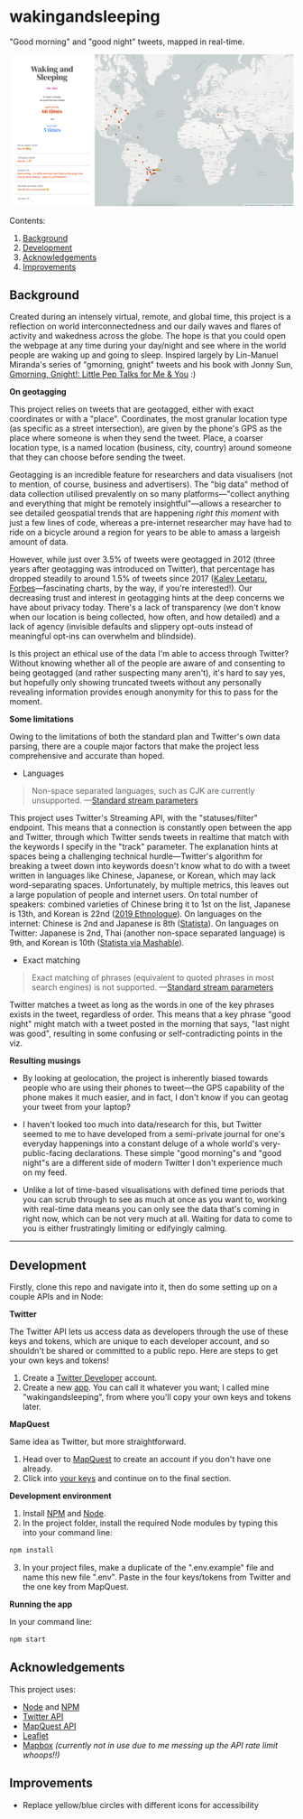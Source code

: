 # wakingandsleeping

"Good morning" and "good night" tweets, mapped in real-time.

![Red dots scattered across a world map, representing Tweets containing the phrase "good morning" in different languages. A feed of the Tweets are listed in the sidebar.](public/img/Screenshot%202020-10-05%20at%2010.48%20PM.png)

Contents:
1. [Background](#background)
2. [Development](#development)
3. [Acknowledgements](#acknowledgements)
4. [Improvements](#improvements)

## Background

Created during an intensely virtual, remote, and global time, this project is a reflection on world interconnectedness and our daily waves and flares of activity and wakedness across the globe. The hope is that you could open the webpage at any time during your day/night and see where in the world people are waking up and going to sleep. Inspired largely by Lin-Manuel Miranda's series of "gmorning, gnight" tweets and his book with Jonny Sun, [Gmorning, Gnight!: Little Pep Talks for Me & You](https://bookshop.org/books/gmorning-gnight-little-pep-talks-for-me-you/9781984854278) :)

**On geotagging**

This project relies on tweets that are geotagged, either with exact coordinates or with a "place". Coordinates, the most granular location type (as specific as a street intersection), are given by the phone's GPS as the place where someone is when they send the tweet. Place, a coarser location type, is a named location (business, city, country) around someone that they can choose before sending the tweet.

Geotagging is an incredible feature for researchers and data visualisers (not to mention, of course, business and advertisers). The "big data" method of data collection utilised prevalently on so many platforms—"collect anything and everything that might be remotely insightful"—allows a researcher to see detailed geospatial trends that are happening *right this moment* with just a few lines of code, whereas a pre-internet researcher may have had to ride on a bicycle around a region for years to be able to amass a largeish amount of data.

However, while just over 3.5% of tweets were geotagged in 2012 (three years after geotagging was introduced on Twitter), that percentage has dropped steadily to around 1.5% of tweets since 2017 ([Kalev Leetaru, Forbes](https://www.forbes.com/sites/kalevleetaru/2019/03/04/visualizing-seven-years-of-twitters-evolution-2012-2018/#404c0cb07ccf)—fascinating charts, by the way, if you're interested!). Our decreasing trust and interest in geotagging hints at the deep concerns we have about privacy today. There's a lack of transparency (we don't know when our location is being collected, how often, and how detailed) and a lack of agency (invisible defaults and slippery opt-outs instead of meaningful opt-ins can overwhelm and blindside). 

Is this project an ethical use of the data I'm able to access through Twitter? Without knowing whether all of the people are aware of and consenting to being geotagged (and rather suspecting many aren't), it's hard to say yes, but hopefully only showing truncated tweets without any personally revealing information provides enough anonymity for this to pass for the moment.

**Some limitations**

Owing to the limitations of both the standard plan and Twitter's own data parsing, there are a couple major factors that make the project less comprehensive and accurate than hoped.

- Languages

> Non-space separated languages, such as CJK are currently unsupported. —[Standard stream parameters](https://developer.twitter.com/en/docs/tweets/filter-realtime/guides/basic-stream-parameters)

This project uses Twitter's Streaming API, with the "statuses/filter" endpoint. This means that a connection is constantly open between the app and Twitter, through which Twitter sends tweets in realtime that match with the keywords I specify in the "track" parameter. The explanation hints at spaces being a challenging technical hurdle—Twitter's algorithm for breaking a tweet down into keywords doesn't know what to do with a tweet written in languages like Chinese, Japanese, or Korean, which may lack word-separating spaces. Unfortunately, by multiple metrics, this leaves out a large population of people and internet users. On total number of speakers: combined varieties of Chinese bring it to 1st on the list, Japanese is 13th, and Korean is 22nd ([2019 Ethnologue](https://en.wikipedia.org/wiki/List_of_languages_by_total_number_of_speakers#Ethnologue_(2019,_23rd_edition))). On languages on the internet: Chinese is 2nd and Japanese is 8th ([Statista](https://www.statista.com/statistics/262946/share-of-the-most-common-languages-on-the-internet/)). On languages on Twitter: Japanese is 2nd, Thai (another non-space separated language) is 9th, and Korean is 10th ([Statista via Mashable](https://mashable.com/2013/12/17/twitter-popular-languages/)).

- Exact matching

> Exact matching of phrases (equivalent to quoted phrases in most search engines) is not supported. —[Standard stream parameters](https://developer.twitter.com/en/docs/tweets/filter-realtime/guides/basic-stream-parameters)

Twitter matches a tweet as long as the words in one of the key phrases exists in the tweet, regardless of order. This means that a key phrase "good night" might match with a tweet posted in the morning that says, "last night was good", resulting in some confusing or self-contradicting points in the viz.

**Resulting musings**

- By looking at geolocation, the project is inherently biased towards people who are using their phones to tweet—the GPS capability of the phone makes it much easier, and in fact, I don't know if you can geotag your tweet from your laptop?

- I haven't looked too much into data/research for this, but Twitter seemed to me to have developed from a semi-private journal for one's everyday happenings into a constant deluge of a whole world's very-public-facing declarations. These simple "good morning"s and "good night"s are a different side of modern Twitter I don't experience much on my feed.

- Unlike a lot of time-based visualisations with defined time periods that you can scrub through to see as much at once as you want to, working with real-time data means you can only see the data that's coming in right now, which can be not very much at all. Waiting for data to come to you is either frustratingly limiting or edifyingly calming.

---

## Development

Firstly, clone this repo and navigate into it, then do some setting up on a couple APIs and in Node:

**Twitter**

The Twitter API lets us access data as developers through the use of these keys and tokens, which are unique to each developer account, and so shouldn't be shared or committed to a public repo. Here are steps to get your own keys and tokens!
1. Create a [Twitter Developer](https://developer.twitter.com/en/apply-for-access) account.
2. Create a new [app](https://developer.twitter.com/en/apps). You can call it whatever you want; I called mine "wakingandsleeping", from where you'll copy your own keys and tokens later.

**MapQuest**

Same idea as Twitter, but more straightforward.
1. Head over to [MapQuest](https://developer.mapquest.com/plan_purchase/steps/business_edition/business_edition_free/register) to create an account if you don't have one already.
2. Click into [your keys](https://developer.mapquest.com/user/me/apps) and continue on to the final section.

**Development environment**

1. Install [NPM](https://www.npmjs.com/) and [Node](https://nodejs.org/en/).
2. In the project folder, install the required Node modules by typing this into your command line:
```bash
npm install
```
3. In your project files, make a duplicate of the ".env.example" file and name this new file ".env". Paste in the four keys/tokens from Twitter and the one key from MapQuest.

**Running the app**

In your command line:
```bash
npm start
```

## Acknowledgements
This project uses:
- [Node](https://nodejs.org/en/) and [NPM](https://www.npmjs.com/)
- [Twitter API](https://developer.twitter.com/)
- [MapQuest API](https://developer.mapquest.com/)
- [Leaflet](https://leafletjs.com/)
- [Mapbox](https://www.mapbox.com/) *(currently not in use due to me messing up the API rate limit whoops!!)*

## Improvements
- Replace yellow/blue circles with different icons for accessibility